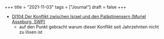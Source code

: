 +++
title = "2021-11-03"
tags = ["Journal"]
draft = false
+++

-   [DI104 Der Konflikt zwischen Israel und den Palästinensern (Muriel Asseburg, SWP)](https://www.kuechenstud.io/medienradio/podcast/di104-der-konflikt-zwischen-israel-und-den-palaestinensern-muriel-asseburg-swp/)
    -   auf den Punkt gebracht warum dieser Konflikt seit Jahrzehnten nicht zu lösen ist